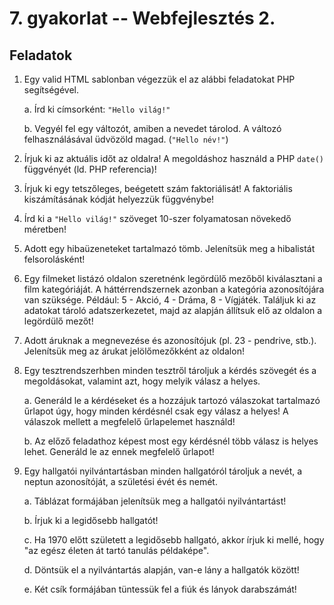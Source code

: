 # 7. gyakorlat -- Webfejlesztés 2.

Feladatok
---------

1. Egy valid HTML sablonban végezzük el az alábbi feladatokat PHP segítségével.
    
    a. Írd ki címsorként: `"Hello világ!"`
    
    b. Vegyél fel egy változót, amiben a nevedet tárolod. A változó felhasználásával üdvözöld magad. (`"Hello név!"`)

2. Írjuk ki az aktuális időt az oldalra! A megoldáshoz használd a PHP `date()` függvényét (ld. PHP referencia)!

3. Írjuk ki egy tetszőleges, beégetett szám faktoriálisát! A faktoriális kiszámításának kódját helyezzük függvénybe!

4. Írd ki a `"Hello világ!"` szöveget 10-szer folyamatosan növekedő méretben!

5. Adott egy hibaüzeneteket tartalmazó tömb. Jelenítsük meg a hibalistát felsorolásként!

6. Egy filmeket listázó oldalon szeretnénk legördülő mezőből kiválasztani a film kategóriáját. A háttérrendszernek azonban a kategória azonosítójára van szüksége. Például: 5 - Akció, 4 - Dráma, 8 - Vígjáték. Találjuk ki az adatokat tároló adatszerkezetet, majd az alapján állítsuk elő az oldalon a legördülő mezőt!

7. Adott áruknak a megnevezése és azonosítójuk (pl. 23 - pendrive, stb.). Jelenítsük meg az árukat jelölőmezőkként az oldalon!

8. Egy tesztrendszerhben minden tesztről tároljuk a kérdés szövegét és a megoldásokat, valamint azt, hogy melyik válasz a helyes.
    
    a. Generáld le a kérdéseket és a hozzájuk tartozó válaszokat tartalmazó űrlapot úgy, hogy minden kérdésnél csak egy válasz a helyes! A válaszok mellett a megfelelő űrlapelemet használd!
    
    b. Az előző feladathoz képest most egy kérdésnél több válasz is helyes lehet. Generáld le az ennek megfelelő űrlapot!

9. Egy hallgatói nyilvántartásban minden hallgatóról tároljuk a nevét, a neptun azonosítóját, a születési évét és nemét.
    
    a. Táblázat formájában jelenítsük meg a hallgatói nyilvántartást!
    
    b. Írjuk ki a legidősebb hallgatót!
    
    c. Ha 1970 előtt született a legidősebb hallgató, akkor írjuk ki mellé, hogy "az egész életen át tartó tanulás példaképe".
    
    d. Döntsük el a nyilvántartás alapján, van-e lány a hallgatók között!
    
    e. Két csík formájában tüntessük fel a fiúk és lányok darabszámát!

